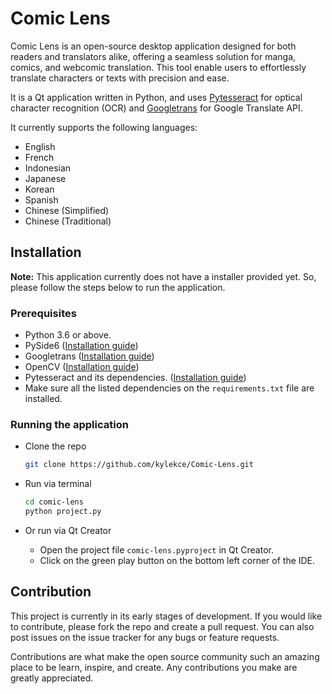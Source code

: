 # Comic Lens
Comic Lens is an open-source desktop application designed for both readers and translators alike, offering a seamless solution for manga, comics, and webcomic translation. This tool enable users to effortlessly translate characters or texts with precision and ease.

It is a Qt application written in Python, and uses [Pytesseract](https://github.com/madmaze/pytesseract) for optical character recognition (OCR) and [Googletrans](https://github.com/ssut/py-googletrans) for Google Translate API.

It currently supports the following languages:
* English
* French
* Indonesian
* Japanese
* Korean
* Spanish
* Chinese (Simplified)
* Chinese (Traditional)

<!-- Video -->
<!-- ## Demo -->


## Installation
__Note:__ This application currently does not have a installer provided yet. So, please follow the steps below to run the application.

### Prerequisites
* Python 3.6 or above.
* PySide6 ([Installation guide](https://pypi.org/project/PySide6/))
* Googletrans ([Installation guide](https://github.com/ssut/py-googletrans))
* OpenCV ([Installation guide](https://pypi.org/project/opencv-python/))
* Pytesseract and its dependencies. ([Installation guide](https://github.com/madmaze/pytesseract))
* Make sure all the listed dependencies on the `requirements.txt` file are installed.

### Running the application
* Clone the repo
   ```sh
   git clone https://github.com/kylekce/Comic-Lens.git
    ```
* Run via terminal
   ```sh
   cd comic-lens
   python project.py
   ```

* Or run via Qt Creator
   * Open the project file `comic-lens.pyproject` in Qt Creator.
   * Click on the green play button on the bottom left corner of the IDE.

## Contribution
This project is currently in its early stages of development. If you would like to contribute, please fork the repo and create a pull request. You can also post issues on the issue tracker for any bugs or feature requests.

Contributions are what make the open source community such an amazing place to be learn, inspire, and create. Any contributions you make are greatly appreciated.
